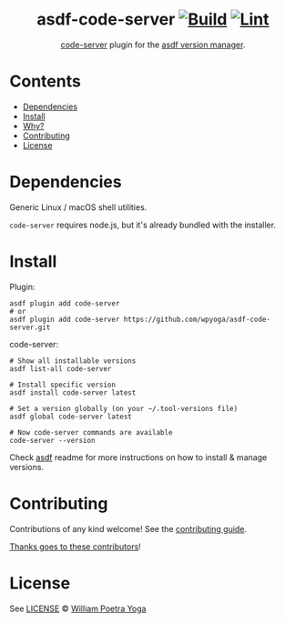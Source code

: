<div align="center">

# asdf-code-server [![Build](https://github.com/wpyoga/asdf-code-server/actions/workflows/build.yml/badge.svg)](https://github.com/wpyoga/asdf-code-server/actions/workflows/build.yml) [![Lint](https://github.com/wpyoga/asdf-code-server/actions/workflows/lint.yml/badge.svg)](https://github.com/wpyoga/asdf-code-server/actions/workflows/lint.yml)


[code-server](https://coder.com/docs/code-server/latest/guide) plugin for the [asdf version manager](https://asdf-vm.com).

</div>

# Contents

- [Dependencies](#dependencies)
- [Install](#install)
- [Why?](#why)
- [Contributing](#contributing)
- [License](#license)

# Dependencies

Generic Linux / macOS shell utilities.

`code-server` requires node.js, but it's already bundled with the installer.

# Install

Plugin:

```shell
asdf plugin add code-server
# or
asdf plugin add code-server https://github.com/wpyoga/asdf-code-server.git
```

code-server:

```shell
# Show all installable versions
asdf list-all code-server

# Install specific version
asdf install code-server latest

# Set a version globally (on your ~/.tool-versions file)
asdf global code-server latest

# Now code-server commands are available
code-server --version
```

Check [asdf](https://github.com/asdf-vm/asdf) readme for more instructions on how to
install & manage versions.

# Contributing

Contributions of any kind welcome! See the [contributing guide](contributing.md).

[Thanks goes to these contributors](https://github.com/wpyoga/asdf-code-server/graphs/contributors)!

# License

See [LICENSE](LICENSE) © [William Poetra Yoga](https://github.com/wpyoga/)

